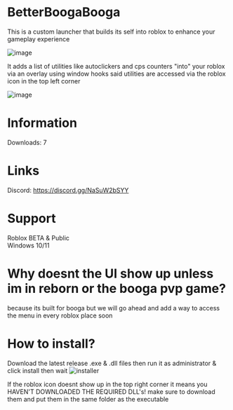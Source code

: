 # BetterBoogaBooga

This is a custom launcher that builds its self into roblox to enhance your gameplay experience

![image](https://user-images.githubusercontent.com/83557555/200167042-508f5966-6544-416b-aa7c-a22b5b25ca2e.png)

It adds a list of utilities like autoclickers and cps counters "into" your roblox via an overlay using window hooks
said utilities are accessed via the roblox icon in the top left corner

![image](https://user-images.githubusercontent.com/83557555/200167056-e6900475-b521-4dc9-90d1-b3535c93fce8.png)

# Information
Downloads: 7

# Links
Discord: https://discord.gg/NaSuW2bSYY

# Support
Roblox BETA & Public </br>
Windows 10/11

# Why doesnt the UI show up unless im in reborn or the booga pvp game?
because its built for booga but we will go ahead and add a way to access the menu in every roblox place soon

# How to install?
Download the latest release .exe & .dll files then run it as administrator & click install then wait
![installer](https://user-images.githubusercontent.com/83557555/200166856-4bf6e3be-4af3-4d42-898c-b345269ae6f8.png)

If the roblox icon doesnt show up in the top right corner it means you HAVEN'T DOWNLOADED THE REQUIRED DLL's!
make sure to download them and put them in the same folder as the executable
